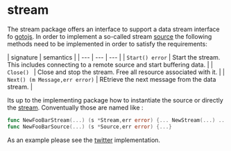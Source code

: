 # stream
The stream package offers an interface to support a data stream interface fo [gotojs](../). In order to implement a so-called stream [source](source.go) the following methods need to be implemented in order to satisfy the requirements:


| signature | semantics |
| --- | --- | --- |
| ```Start() error``` | Start the stream. This includes connecting to a remote source and start buffering data. |
| ```Close() ``` | Close and stop the stream. Free all resource associated with it. |
| ```Next() (m Message,err error)``` |  REtrieve the next message from the data stream. |

Its up to the implementing package how to instantiate the source or directly the [stream](stream.go). Conventually those are named like :
```go
func NewFooBarStream(...) (s *Stream,err error) {... NewStream(...) ...}
func NewFooBarSource(...) (s *Source,err error) {...}
```
As an example please see the [twitter](twitter/twitter.go) implementation.
